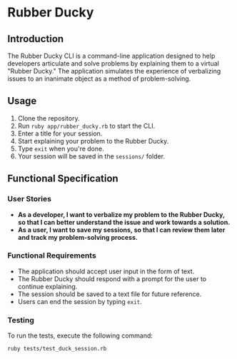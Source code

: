 # Rubber Ducky

## Introduction

The Rubber Ducky CLI is a command-line application designed to help developers articulate and solve problems by explaining them to a virtual "Rubber Ducky." The application simulates the experience of verbalizing issues to an inanimate object as a method of problem-solving.

## Usage

1. Clone the repository.
2. Run `ruby app/rubber_ducky.rb` to start the CLI.
3. Enter a title for your session.
4. Start explaining your problem to the Rubber Ducky.
5. Type `exit` when you're done.
6. Your session will be saved in the `sessions/` folder.

## Functional Specification

### User Stories

- **As a developer, I want to verbalize my problem to the Rubber Ducky, so that I can better understand the issue and work towards a solution.**
- **As a user, I want to save my sessions, so that I can review them later and track my problem-solving process.**

### Functional Requirements

- The application should accept user input in the form of text.
- The Rubber Ducky should respond with a prompt for the user to continue explaining.
- The session should be saved to a text file for future reference.
- Users can end the session by typing `exit`.

### Testing

To run the tests, execute the following command:

```bash
ruby tests/test_duck_session.rb
```